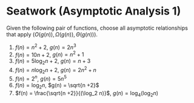 # Seatwork (Asymptotic Analysis 1)

Given the following pair of functions, choose all asymptotic relationships that apply ($O(g(n)), \Omega(g(n)), \Theta(g(n))$).

1. $f(n) = n^2 + 2$, $g(n) = 2n^3$
2. $f(n) = 10n + 2$, $g(n) = n^2 + 1$
3. $f(n) = 5\log_2 n + 2$, $g(n) = n+3$
4. $f(n) = n\log_2 n + 2$, $g(n) = 2n^2+n$
5. $f(n) = 2^n$, $g(n) = 5n^5$
6. $f(n) = \log_2 n$, $g(n) = \sqrt{n +2}$
7. $f(n) = \frac{\sqrt{n +2}}{(\log_2 n)}$, $g(n) = \log_4 {(\log_2 n)}$